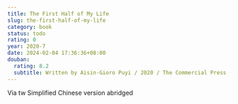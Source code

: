 ```yaml
---
title: The First Half of My Life
slug: the-first-half-of-my-life
category: book
status: todo
rating: 0
year: 2020-7
date: 2024-02-04 17:36:36+08:00
douban:
  rating: 8.2
  subtitle: Written by Aisin-Gioro Puyi / 2020 / The Commercial Press (Hong Kong) Limited
---
```


Via tw Simplified Chinese version abridged
